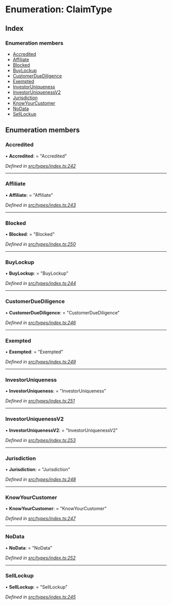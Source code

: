 # Enumeration: ClaimType

## Index

### Enumeration members

* [Accredited](claimtype.md#accredited)
* [Affiliate](claimtype.md#affiliate)
* [Blocked](claimtype.md#blocked)
* [BuyLockup](claimtype.md#buylockup)
* [CustomerDueDiligence](claimtype.md#customerduediligence)
* [Exempted](claimtype.md#exempted)
* [InvestorUniqueness](claimtype.md#investoruniqueness)
* [InvestorUniquenessV2](claimtype.md#investoruniquenessv2)
* [Jurisdiction](claimtype.md#jurisdiction)
* [KnowYourCustomer](claimtype.md#knowyourcustomer)
* [NoData](claimtype.md#nodata)
* [SellLockup](claimtype.md#selllockup)

## Enumeration members

###  Accredited

• **Accredited**: = "Accredited"

*Defined in [src/types/index.ts:242](https://github.com/PolymathNetwork/polymesh-sdk/blob/cfab557b/src/types/index.ts#L242)*

___

###  Affiliate

• **Affiliate**: = "Affiliate"

*Defined in [src/types/index.ts:243](https://github.com/PolymathNetwork/polymesh-sdk/blob/cfab557b/src/types/index.ts#L243)*

___

###  Blocked

• **Blocked**: = "Blocked"

*Defined in [src/types/index.ts:250](https://github.com/PolymathNetwork/polymesh-sdk/blob/cfab557b/src/types/index.ts#L250)*

___

###  BuyLockup

• **BuyLockup**: = "BuyLockup"

*Defined in [src/types/index.ts:244](https://github.com/PolymathNetwork/polymesh-sdk/blob/cfab557b/src/types/index.ts#L244)*

___

###  CustomerDueDiligence

• **CustomerDueDiligence**: = "CustomerDueDiligence"

*Defined in [src/types/index.ts:246](https://github.com/PolymathNetwork/polymesh-sdk/blob/cfab557b/src/types/index.ts#L246)*

___

###  Exempted

• **Exempted**: = "Exempted"

*Defined in [src/types/index.ts:249](https://github.com/PolymathNetwork/polymesh-sdk/blob/cfab557b/src/types/index.ts#L249)*

___

###  InvestorUniqueness

• **InvestorUniqueness**: = "InvestorUniqueness"

*Defined in [src/types/index.ts:251](https://github.com/PolymathNetwork/polymesh-sdk/blob/cfab557b/src/types/index.ts#L251)*

___

###  InvestorUniquenessV2

• **InvestorUniquenessV2**: = "InvestorUniquenessV2"

*Defined in [src/types/index.ts:253](https://github.com/PolymathNetwork/polymesh-sdk/blob/cfab557b/src/types/index.ts#L253)*

___

###  Jurisdiction

• **Jurisdiction**: = "Jurisdiction"

*Defined in [src/types/index.ts:248](https://github.com/PolymathNetwork/polymesh-sdk/blob/cfab557b/src/types/index.ts#L248)*

___

###  KnowYourCustomer

• **KnowYourCustomer**: = "KnowYourCustomer"

*Defined in [src/types/index.ts:247](https://github.com/PolymathNetwork/polymesh-sdk/blob/cfab557b/src/types/index.ts#L247)*

___

###  NoData

• **NoData**: = "NoData"

*Defined in [src/types/index.ts:252](https://github.com/PolymathNetwork/polymesh-sdk/blob/cfab557b/src/types/index.ts#L252)*

___

###  SellLockup

• **SellLockup**: = "SellLockup"

*Defined in [src/types/index.ts:245](https://github.com/PolymathNetwork/polymesh-sdk/blob/cfab557b/src/types/index.ts#L245)*
